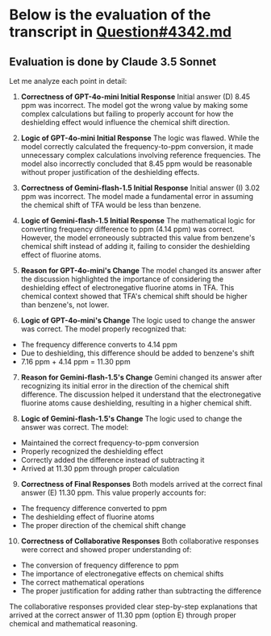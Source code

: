 # Below is the evaluation of the transcript in [Question#4342.md](../answers/chemistry/Question%234342.md)

## Evaluation is done by Claude 3.5 Sonnet

Let me analyze each point in detail:

1. **Correctness of GPT-4o-mini Initial Response**
Initial answer (D) 8.45 ppm was incorrect. The model got the wrong value by making some complex calculations but failing to properly account for how the deshielding effect would influence the chemical shift direction.

2. **Logic of GPT-4o-mini Initial Response**
The logic was flawed. While the model correctly calculated the frequency-to-ppm conversion, it made unnecessary complex calculations involving reference frequencies. The model also incorrectly concluded that 8.45 ppm would be reasonable without proper justification of the deshielding effects.

3. **Correctness of Gemini-flash-1.5 Initial Response**
Initial answer (I) 3.02 ppm was incorrect. The model made a fundamental error in assuming the chemical shift of TFA would be less than benzene.

4. **Logic of Gemini-flash-1.5 Initial Response**
The mathematical logic for converting frequency difference to ppm (4.14 ppm) was correct. However, the model erroneously subtracted this value from benzene's chemical shift instead of adding it, failing to consider the deshielding effect of fluorine atoms.

5. **Reason for GPT-4o-mini's Change**
The model changed its answer after the discussion highlighted the importance of considering the deshielding effect of electronegative fluorine atoms in TFA. This chemical context showed that TFA's chemical shift should be higher than benzene's, not lower.

6. **Logic of GPT-4o-mini's Change**
The logic used to change the answer was correct. The model properly recognized that:
- The frequency difference converts to 4.14 ppm
- Due to deshielding, this difference should be added to benzene's shift
- 7.16 ppm + 4.14 ppm = 11.30 ppm

7. **Reason for Gemini-flash-1.5's Change**
Gemini changed its answer after recognizing its initial error in the direction of the chemical shift difference. The discussion helped it understand that the electronegative fluorine atoms cause deshielding, resulting in a higher chemical shift.

8. **Logic of Gemini-flash-1.5's Change**
The logic used to change the answer was correct. The model:
- Maintained the correct frequency-to-ppm conversion
- Properly recognized the deshielding effect
- Correctly added the difference instead of subtracting it
- Arrived at 11.30 ppm through proper calculation

9. **Correctness of Final Responses**
Both models arrived at the correct final answer (E) 11.30 ppm. This value properly accounts for:
- The frequency difference converted to ppm
- The deshielding effect of fluorine atoms
- The proper direction of the chemical shift change

10. **Correctness of Collaborative Responses**
Both collaborative responses were correct and showed proper understanding of:
- The conversion of frequency difference to ppm
- The importance of electronegative effects on chemical shifts
- The correct mathematical operations
- The proper justification for adding rather than subtracting the difference

The collaborative responses provided clear step-by-step explanations that arrived at the correct answer of 11.30 ppm (option E) through proper chemical and mathematical reasoning.